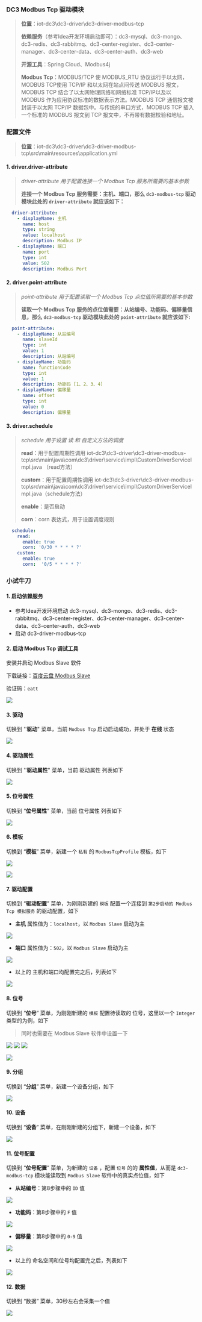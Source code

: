 ### DC3 Modbus Tcp 驱动模块

> **位置**：iot-dc3\dc3-driver\dc3-driver-modbus-tcp
>
> **依赖服务**（参考Idea开发环境启动即可）：dc3-mysql、dc3-mongo、dc3-redis、dc3-rabbitmq、dc3-center-register、dc3-center-manager、dc3-center-data、dc3-center-auth、dc3-web
>
> **开源工具**：Spring Cloud、Modbus4j
>
> **Modbus Tcp**：MODBUS/TCP 使 MODBUS_RTU 协议运行于以太网，MODBUS TCP使用 TCP/IP 和以太网在站点间传送 MODBUS 报文，MODBUS TCP 结合了以太网物理网络和网络标准 TCP/IP以及以 MODBUS 作为应用协议标准的数据表示方法。MODBUS TCP 通信报文被封装于以太网 TCP/IP 数据包中。与传统的串口方式，MODBUS TCP 插入一个标准的 MODBUS 报文到 TCP 报文中，不再带有数据校验和地址。



### 配置文件

> **位置**：iot-dc3\dc3-driver\dc3-driver-modbus-tcp\src\main\resources\application.yml



#### 1. driver.driver-attribute

> *driver-attribute 用于配置连接一个 Modbus Tcp 服务所需要的基本参数*
>
> 
>
> **连接一个 Modbus Tcp 服务需要：主机、端口，那么 `dc3-modbus-tcp` 驱动模块此处的 `driver-attribute` 就应该如下：**

```yaml
  driver-attribute:
    - displayName: 主机
      name: host
      type: string
      value: localhost
      description: Modbus IP
    - displayName: 端口
      name: port
      type: int
      value: 502
      description: Modbus Port
```



#### 2. driver.point-attribute

> *point-attribute 用于配置读取一个 Modbus Tcp 点位值所需要的基本参数*
>
> 
>
> **读取一个 Modbus Tcp 服务的点位值需要：从站编号、功能码、偏移量信息，那么  `dc3-modbus-tcp` 驱动模块此处的 `point-attribute` 就应该如下:**

```yaml
  point-attribute:
    - displayName: 从站编号
      name: slaveId
      type: int
      value: 1
      description: 从站编号
    - displayName: 功能码
      name: functionCode
      type: int
      value: 1
      description: 功能码 [1、2、3、4]
    - displayName: 偏移量
      name: offset
      type: int
      value: 0
      description: 偏移量
```



#### 3. driver.schedule

> *schedule 用于设置 读 和 自定义方法的调度*
>
> 
>
> **read**：用于配置周期性调用 iot-dc3\dc3-driver\dc3-driver-modbus-tcp\src\main\java\com\dc3\driver\service\impl\CustomDriverServiceImpl.java （read方法）
>
> **custom**：用于配置周期性调用 iot-dc3\dc3-driver\dc3-driver-modbus-tcp\src\main\java\com\dc3\driver\service\impl\CustomDriverServiceImpl.java（schedule方法）
>
> **enable**：是否启动
>
> **corn**：corn 表达式，用于设置调度规则

```yaml
  schedule:
    read:
      enable: true
      corn: '0/30 * * * * ?'
    custom:
      enable: true
      corn:  '0/5 * * * * ?'
```



### 小试牛刀

#### 1. 启动依赖服务

- 参考Idea开发环境启动 dc3-mysql、dc3-mongo、dc3-redis、dc3-rabbitmq、dc3-center-register、dc3-center-manager、dc3-center-data、dc3-center-auth、dc3-web
- 启动 dc3-driver-modbus-tcp



#### 2. 启动 Modbus Tcp 调试工具

 安装并启动 Modbus Slave 软件

下载链接：[百度云盘 Modbus Slave](https://pan.baidu.com/s/1fwRjc1Im1pIZfV9nLwjtbg)

验证码：`eatt`

![](../images/dc3/driver/modbus/modbus-tcp-2.png)



#### 3. 驱动

切换到 ''**驱动**" 菜单，当前 `Modbus Tcp` 启动启动成功，并处于 **在线** 状态

![](../images/dc3/driver/modbus/modbus-tcp-3.png)



#### 4. 驱动属性

切换到 ''**驱动属性**" 菜单，当前 驱动属性 列表如下

![](../images/dc3/driver/modbus/modbus-tcp-4.png)



#### 5. 位号属性

切换到 “**位号属性**” 菜单，当前 位号属性 列表如下

![](../images/dc3/driver/modbus/modbus-tcp-5.png)



#### 6. 模板

切换到 “**模板**” 菜单，新建一个 `私有` 的 `ModbusTcpProfile` 模板，如下

![](../images/dc3/driver/modbus/modbus-tcp-6.png)

![](../images/dc3/driver/modbus/modbus-tcp-7.png)



#### 7. 驱动配置

切换到 “**驱动配置**” 菜单，为刚刚新建的 `模板` 配置一个连接到 `第2步启动的 Modbus Tcp 模拟服务` 的驱动配置，如下

- **主机** 属性值为：`localhost`，以 `Modbus Slave` 启动为主

![](../images/dc3/driver/modbus/modbus-tcp-8.png)

- **端口** 属性值为：`502`，以 `Modbus Slave` 启动为主

![](../images/dc3/driver/modbus/modbus-tcp-9.png)


- 以上的 主机和端口均配置完之后，列表如下

![](../images/dc3/driver/modbus/modbus-tcp-10.png)



#### 8. 位号

切换到 “**位号**” 菜单，为刚刚新建的 `模板` 配置待读取的 位号，这里以一个 `Integer` 类型的为例，如下

> 同时也需要在 Modbus Slave 软件中设置一下

![](../images/dc3/driver/modbus/modbus-tcp-20.png)
![](../images/dc3/driver/modbus/modbus-tcp-21.png)
![](../images/dc3/driver/modbus/modbus-tcp-11.png)

![](../images/dc3/driver/modbus/modbus-tcp-12.png)



#### 9. 分组

切换到 “**分组**” 菜单，新建一个设备分组，如下

![](../images/dc3/driver/modbus/modbus-tcp-13.png)



#### 10. 设备

切换到 “**设备**” 菜单，在刚刚新建的分组下，新建一个设备，如下

![](../images/dc3/driver/modbus/modbus-tcp-14.png)



#### 11. 位号配置

切换到 “**位号配置**” 菜单，为新建的 `设备` ，配置 `位号` 的的 **属性值**，从而是 `dc3-modbus-tcp` 模块能读取到 `Modbus Slave` 软件中的真实点位值，如下

- **从站编号**：第8步骤中的 `ID` 值

![](../images/dc3/driver/modbus/modbus-tcp-15.png)

- **功能码**：第8步骤中的 `F` 值

![](../images/dc3/driver/modbus/modbus-tcp-16.png)

- **偏移量**：第8步骤中的 `0-9` 值

![](../images/dc3/driver/modbus/modbus-tcp-17.png)

- 以上的 命名空间和位号均配置完之后，列表如下

![](../images/dc3/driver/modbus/modbus-tcp-18.png)

#### 12. 数据

切换到 “数据” 菜单，30秒左右会采集一个值

![](../images/dc3/driver/modbus/modbus-tcp-19.png)